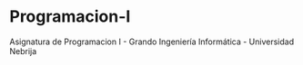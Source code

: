 # Programacion-I
Asignatura de Programacion I - Grando Ingeniería Informática - Universidad Nebrija
